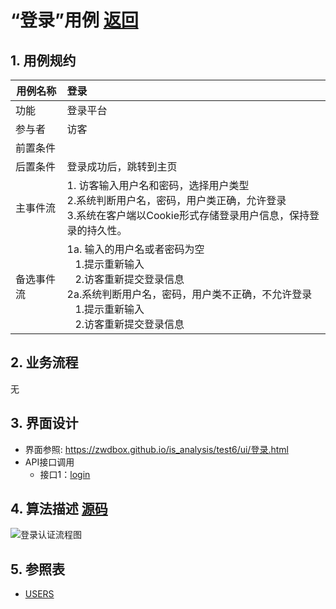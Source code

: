 <!-- markdownlint-disable MD033-->
<!-- 禁止MD033类型的警告 https://www.npmjs.com/package/markdownlint -->

# “登录”用例 [返回](../README.md)

## 1. 用例规约

|用例名称|登录|
|-------|:-------------|
|功能|登录平台|
|参与者|访客|
|前置条件| |
|后置条件|登录成功后，跳转到主页|
|主事件流| 1. 访客输入用户名和密码，选择用户类型<br/>2.系统判断用户名，密码，用户类正确，允许登录<br/>3.系统在客户端以Cookie形式存储登录用户信息，保持登录的持久性。|
|备选事件流|1a. 输入的用户名或者密码为空 <br/>&nbsp;&nbsp; 1.提示重新输入 <br/> &nbsp;&nbsp; 2.访客重新提交登录信息 <br/>2a.系统判断用户名，密码，用户类不正确，不允许登录 <br/>&nbsp;&nbsp; 1.提示重新输入 <br/> &nbsp;&nbsp; 2.访客重新提交登录信息 |

## 2. 业务流程
无

## 3. 界面设计
- 界面参照: https://zwdbox.github.io/is_analysis/test6/ui/登录.html
- API接口调用
    - 接口1：[login](../mapper/login.md)

## 4. 算法描述 [源码](../main/login.puml)
![登录认证流程图](../login.png)
    
## 5. 参照表

- [USERS](../数据库设计.md/#USERS)